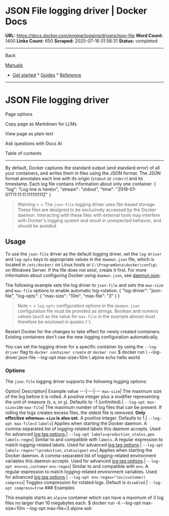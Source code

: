 # JSON File logging driver | Docker Docs

**URL:** https://docs.docker.com/engine/logging/drivers/json-file
**Word Count:** 1400
**Links Count:** 650
**Scraped:** 2025-07-16 01:58:31
**Status:** completed

---

Back

[Manuals](https://docs.docker.com/manuals/)

  * [Get started](https://docs.docker.com/get-started/)   * [Guides](https://docs.docker.com/guides/)   * [Reference](https://docs.docker.com/reference/)

* * *

# JSON File logging driver

Page options

Copy page as Markdown for LLMs

View page as plain text

Ask questions with Docs AI

Table of contents

* * *

By default, Docker captures the standard output \(and standard error\) of all your containers, and writes them in files using the JSON format. The JSON format annotates each line with its origin \(`stdout` or `stderr`\) and its timestamp. Each log file contains information about only one container.               {       "log": "Log line is here\n",       "stream": "stdout",       "time": "2019-01-01T11:11:11.111111111Z"     }

> Warning >  > The `json-file` logging driver uses file-based storage. These files are designed to be exclusively accessed by the Docker daemon. Interacting with these files with external tools may interfere with Docker's logging system and result in unexpected behavior, and should be avoided.

## Usage

To use the `json-file` driver as the default logging driver, set the `log-driver` and `log-opts` keys to appropriate values in the `daemon.json` file, which is located in `/etc/docker/` on Linux hosts or `C:\ProgramData\docker\config\` on Windows Server. If the file does not exist, create it first. For more information about configuring Docker using `daemon.json`, see [daemon.json](https://docs.docker.com/reference/cli/dockerd/#daemon-configuration-file).

The following example sets the log driver to `json-file` and sets the `max-size` and `max-file` options to enable automatic log-rotation.               {       "log-driver": "json-file",       "log-opts": {         "max-size": "10m",         "max-file": "3"       }     }

> Note >  > `log-opts` configuration options in the `daemon.json` configuration file must be provided as strings. Boolean and numeric values \(such as the value for `max-file` in the example above\) must therefore be enclosed in quotes \(`"`\).

Restart Docker for the changes to take effect for newly created containers. Existing containers don't use the new logging configuration automatically.

You can set the logging driver for a specific container by using the `--log-driver` flag to `docker container create` or `docker run`:               $ docker run \           --log-driver json-file --log-opt max-size=10m \           alpine echo hello world     

### Options

The `json-file` logging driver supports the following logging options:

Option| Description| Example value   ---|---|---   `max-size`| The maximum size of the log before it is rolled. A positive integer plus a modifier representing the unit of measure \(`k`, `m`, or `g`\). Defaults to -1 \(unlimited\).| `--log-opt max-size=10m`   `max-file`| The maximum number of log files that can be present. If rolling the logs creates excess files, the oldest file is removed. **Only effective when`max-size` is also set.** A positive integer. Defaults to 1.| `--log-opt max-file=3`   `labels`| Applies when starting the Docker daemon. A comma-separated list of logging-related labels this daemon accepts. Used for advanced [log tag options](https://docs.docker.com/engine/logging/log_tags/).| `--log-opt labels=production_status,geo`   `labels-regex`| Similar to and compatible with `labels`. A regular expression to match logging-related labels. Used for advanced [log tag options](https://docs.docker.com/engine/logging/log_tags/).| `--log-opt labels-regex=^(production_status|geo)`   `env`| Applies when starting the Docker daemon. A comma-separated list of logging-related environment variables this daemon accepts. Used for advanced [log tag options](https://docs.docker.com/engine/logging/log_tags/).| `--log-opt env=os,customer`   `env-regex`| Similar to and compatible with `env`. A regular expression to match logging-related environment variables. Used for advanced [log tag options](https://docs.docker.com/engine/logging/log_tags/).| `--log-opt env-regex=^(os|customer)`   `compress`| Toggles compression for rotated logs. Default is `disabled`.| `--log-opt compress=true`      ### Examples

This example starts an `alpine` container which can have a maximum of 3 log files no larger than 10 megabytes each.               $ docker run -it --log-opt max-size=10m --log-opt max-file=3 alpine ash